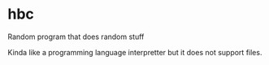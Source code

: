 # hbc

Random program that does random stuff

Kinda like a programming language interpretter but it does not support files.